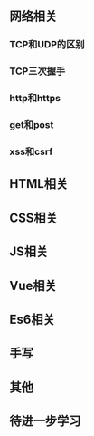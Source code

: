 ## 网络相关
### TCP和UDP的区别
### TCP三次握手
### http和https
### get和post
### xss和csrf
## HTML相关
## CSS相关
## JS相关
## Vue相关
## Es6相关
## 手写
## 其他
## 待进一步学习
